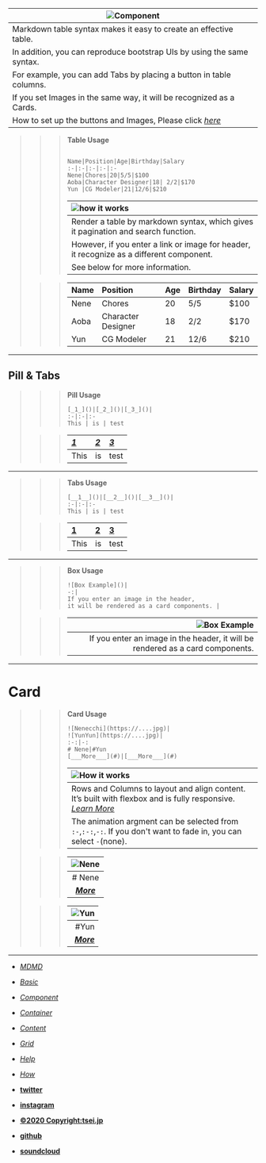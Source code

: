 

![Component]()|  
--|  
Markdown table syntax makes it easy to create an effective table. |  
In addition, you can reproduce bootstrap UIs by using the same syntax.|  
For example, you can add Tabs by placing a button in table columns. |  
If you set Images in the same way, it will be recognized as a Cards.|  
How to set up the buttons and Images, Please click [_here_](/content)|  



>>> __Table Usage__
>>>```  
>>>
>>>Name|Position|Age|Birthday|Salary  
>>>:-|:-|:-|:-|:-  
>>>Nene|Chores|20|5/5|$100  
>>>Aoba|Character Designer|18| 2/2|$170  
>>>Yun |CG Modeler|21|12/6|$210  
>>>```
>>>  
>>> ![how it works]()|  
>>> :-|  
>>> Render a table by markdown syntax, which gives it pagination and search function.|  
>>> However, if you enter a link or image for header, it recognize as a different component.|  
>>> See below for more information. |  
>  
>>>Name|Position|Age|Birthday|Salary  
>>>:-|:-|:-|:-|:-  
>>>Nene|Chores|20|5/5|$100  
>>>Aoba|Character Designer|18| 2/2|$170  
>>>Yun |CG Modeler|21|12/6|$210  

***

## Pill & Tabs

>>> __Pill Usage__
>>> ```
>>> [_1_]()|[_2_]()|[_3_]()|  
>>> :-|:-|:-  
>>> This | is | test  
>>> ```
>
>>> [_1_]()|[_2_]()|[_3_]()|  
>>> :-|:-|:-  
>>> This | is | test  

***

>>> __Tabs Usage__
>>> ```
>>> [__1__]()|[__2__]()|[__3__]()|  
>>> :-|:-|:-  
>>> This | is | test  
>>> ```
>
>>> [__1__]()|[__2__]()|[__3__]()|  
>>> :-|:-|:-  
>>> This | is | test  

***   
>>>__Box Usage__
>>>```
>>>![Box Example]()|  
>>>-:|  
>>>If you enter an image in the header,
>>>it will be rendered as a card components. |  
>>>```
>
>>>![Box Example]()|  
>>>-:|  
>>>If you enter an image in the header, it will be rendered as a card components. |  

***  
# Card

>>>__Card Usage__  
>>>```
>>>![Nenecchi](https://....jpg)|
>>>![YunYun](https://....jpg)|  
>>>:-:|-:  
>>># Nene|#Yun  
>>>[___More___](#)|[___More___](#)  
>>>```
>>>   
>>> ![How it works]()|  
>>> :-|  
>>> Rows and Columns to layout and align content. It’s built with flexbox and is fully responsive. [_Learn More_](/grid) |  
>>> The animation argment can be selected from `:-`,`:-:`,`-:`. If you don't want to fade in, you can select `-`(none).|  
>   
>>> ![Nene](https://res.cloudinary.com/dpimrj9cp/image/upload/v1586172431/IMG_4674.jpg)|  
>>> :-:|  
>>> # Nene|  
>>> [___More___](#)|  
>  
>>> ![Yun](https://res.cloudinary.com/dpimrj9cp/image/upload/v1586172431/IMG_4671.jpg)|  
>>> -:|  
>>> #Yun|  
>>> [___More___](#)|  

***

- [_MDMD_](/about)
- [_Basic_](/basic)
- [_Component_](/component)
- [_Container_](/container)
- [_Content_](/content)
- [_Grid_](/grid)
- [_Help_](/help)
- [_How_](/how)


- [__twitter__](https://twitter.com/tseijp)
- [__instagram__](https://instagram.com/tseijp)
- [__©2020 Copyright:tsei.jp__](https://tsei.jp)
- [__github__](https://github.com/tseijp)
- [__soundcloud__](https://soundcloud.com/tsei)
